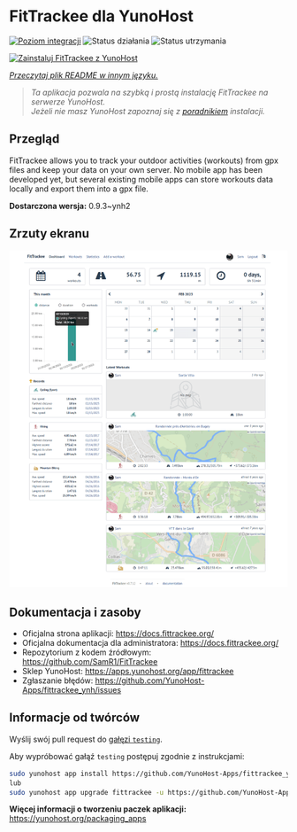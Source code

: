 <!--
To README zostało automatycznie wygenerowane przez <https://github.com/YunoHost/apps/tree/master/tools/readme_generator>
Nie powinno być ono edytowane ręcznie.
-->

# FitTrackee dla YunoHost

[![Poziom integracji](https://apps.yunohost.org/badge/integration/fittrackee)](https://ci-apps.yunohost.org/ci/apps/fittrackee/)
![Status działania](https://apps.yunohost.org/badge/state/fittrackee)
![Status utrzymania](https://apps.yunohost.org/badge/maintained/fittrackee)

[![Zainstaluj FitTrackee z YunoHost](https://install-app.yunohost.org/install-with-yunohost.svg)](https://install-app.yunohost.org/?app=fittrackee)

*[Przeczytaj plik README w innym języku.](./ALL_README.md)*

> *Ta aplikacja pozwala na szybką i prostą instalację FitTrackee na serwerze YunoHost.*  
> *Jeżeli nie masz YunoHost zapoznaj się z [poradnikiem](https://yunohost.org/install) instalacji.*

## Przegląd

FitTrackee allows you to track your outdoor activities (workouts) from gpx files and keep your data on your own server.
No mobile app has been developed yet, but several existing mobile apps can store workouts data locally and export them into a gpx file.


**Dostarczona wersja:** 0.9.3~ynh2

## Zrzuty ekranu

![Zrzut ekranu z FitTrackee](./doc/screenshots/screenshot-fittrackee.png)

## Dokumentacja i zasoby

- Oficjalna strona aplikacji: <https://docs.fittrackee.org/>
- Oficjalna dokumentacja dla administratora: <https://docs.fittrackee.org/>
- Repozytorium z kodem źródłowym: <https://github.com/SamR1/FitTrackee>
- Sklep YunoHost: <https://apps.yunohost.org/app/fittrackee>
- Zgłaszanie błędów: <https://github.com/YunoHost-Apps/fittrackee_ynh/issues>

## Informacje od twórców

Wyślij swój pull request do [gałęzi `testing`](https://github.com/YunoHost-Apps/fittrackee_ynh/tree/testing).

Aby wypróbować gałąź `testing` postępuj zgodnie z instrukcjami:

```bash
sudo yunohost app install https://github.com/YunoHost-Apps/fittrackee_ynh/tree/testing --debug
lub
sudo yunohost app upgrade fittrackee -u https://github.com/YunoHost-Apps/fittrackee_ynh/tree/testing --debug
```

**Więcej informacji o tworzeniu paczek aplikacji:** <https://yunohost.org/packaging_apps>

